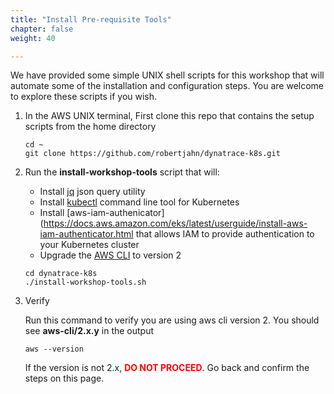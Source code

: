 ```yaml
---
title: "Install Pre-requisite Tools"
chapter: false
weight: 40

---
```


We have provided some simple UNIX shell scripts for this workshop that will automate some of the installation and configuration steps.  You are welcome to explore these scripts if you wish.

1. In the AWS UNIX terminal, First clone this repo that contains the setup scripts from the home directory

    ```
    cd ~
    git clone https://github.com/robertjahn/dynatrace-k8s.git
    ```

1. Run the **install-workshop-tools** script that will:

    * Install [jq](https://stedolan.github.io/jq) json query utility
    * Install [kubectl](https://docs.aws.amazon.com/eks/latest/userguide/install-kubectl.html) command line tool for Kubernetes
    * Install [aws-iam-authenicator](https://docs.aws.amazon.com/eks/latest/userguide/install-aws-iam-authenticator.html that allows IAM to provide authentication to your Kubernetes cluster
    * Upgrade the [AWS CLI](https://aws.amazon.com/cli/) to version 2

    ```
    cd dynatrace-k8s
    ./install-workshop-tools.sh
    ```

1. Verify

    Run this command to verify you are using aws cli version 2.  You should see **aws-cli/2.x.y** in the output

    ```
    aws --version
    ```
    If the version is not 2.x, <span style="color: red;">**DO NOT PROCEED**</span>. Go back and confirm the steps on this page.